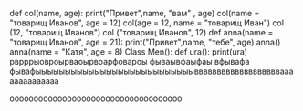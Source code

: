 
def col(name, age):
    print("Привет",name, "вам" , age)
col(name = "товарищ Иванов", age = 12)
col(age = 12, name = "товарищ Иван")
col (12, "товарищ Иванов")
col ("товарищ Иванов", 12)
def anna(name = "товарищ Иванов", age = 21):
    print("Привет",name, "тебе", age)
anna()
anna(name = "Катя", age = 8)
Class Men():
    def ura():
        print(ura)
рврррыовроырваоырвоарфовароы
фываывфаыфаы
вфывафа
фывафыыыыыыыыыыыыыыыыыыыыыыыыыыыввввввввввввввввввваааааааааааааа
    
    
oooooooooooooooooooooooooooooooooooo
